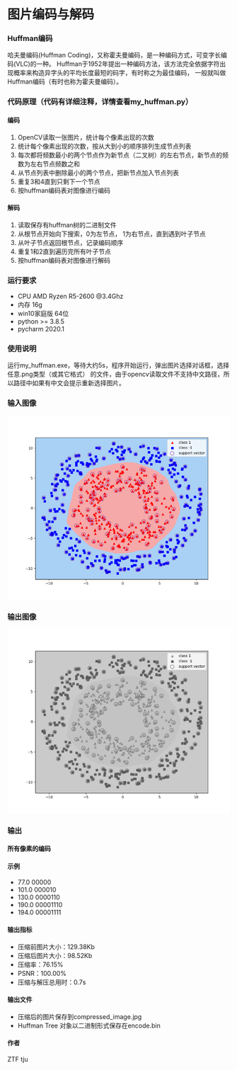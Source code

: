 # 图片编码与解码
### Huffman编码
哈夫曼编码(Huffman Coding)，又称霍夫曼编码，是一种编码方式，可变字长编码(VLC)的一种。
Huffman于1952年提出一种编码方法，该方法完全依据字符出现概率来构造异字头的平均长度最短的码字，有时称之为最佳编码，
一般就叫做Huffman编码（有时也称为霍夫曼编码）。

### 代码原理（代码有详细注释，详情查看my_huffman.py）

#### 编码
1. OpenCV读取一张图片，统计每个像素出现的次数
2. 统计每个像素出现的次数，按从大到小的顺序排列生成节点列表
3. 每次都将频数最小的两个节点作为新节点（二叉树）的左右节点，新节点的频数为左右节点频数之和
4. 从节点列表中删除最小的两个节点，把新节点加入节点列表
5. 重复3和4直到只剩下一个节点
6. 按huffman编码表对图像进行编码

#### 解码
1. 读取保存有huffman树的二进制文件
2. 从根节点开始向下搜索，0为左节点， 1为右节点，直到遇到叶子节点
3. 从叶子节点返回根节点，记录编码顺序
4. 重复1和2直到遍历完所有叶子节点
5. 按huffman编码表对图像进行解码

### 运行要求
- CPU AMD Ryzen R5-2600 @3.4Ghz
- 内存 16g
- win10家庭版 64位
- python >= 3.8.5
- pycharm 2020.1


### 使用说明
运行my_huffman.exe，等待大约5s，程序开始运行，弹出图片选择对话框，选择任意.png类型（或其它格式）
的文件，由于opencv读取文件不支持中文路径，所以路径中如果有中文会提示重新选择图片。

### 输入图像
![Screenshot](Figure_1.png)

### 输出图像
![Screenshot](compressed_image.jpg)

### 输出
#### 所有像素的编码
#### 示例
- 77.0 00000
- 101.0 000010
- 130.0 0000110
- 190.0 00001110
- 194.0 00001111


#### 输出指标
- 压缩前图片大小：129.38Kb
- 压缩后图片大小：98.52Kb
- 压缩率：76.15%
- PSNR：100.00%
- 压缩与解压总用时：0.7s
#### 输出文件
- 压缩后的图片保存到compressed_image.jpg 
- Huffman Tree 对象以二进制形式保存在encode.bin

#### 作者
ZTF tju 